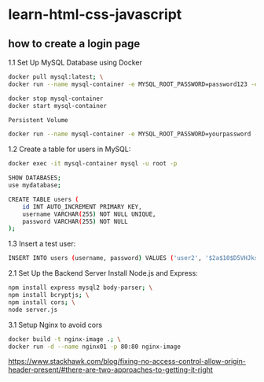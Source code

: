 # learn-html-css-javascript
## how to create a login page
1.1 Set Up MySQL Database using Docker
```bash
docker pull mysql:latest; \
docker run --name mysql-container -e MYSQL_ROOT_PASSWORD=password123 -e MYSQL_DATABASE=mydatabase -p 3306:3306 -d mysql:latest
```
```bash
docker stop mysql-container
docker start mysql-container

Persistent Volume

docker run --name mysql-container -e MYSQL_ROOT_PASSWORD=yourpassword -e MYSQL_DATABASE=mydatabase -p 3306:3306 -v mysql-data:/var/lib/mysql -d mysql:latest
```
1.2 Create a table for users in MySQL:
```bash
docker exec -it mysql-container mysql -u root -p

SHOW DATABASES;
use mydatabase;

CREATE TABLE users (
    id INT AUTO_INCREMENT PRIMARY KEY,
    username VARCHAR(255) NOT NULL UNIQUE,
    password VARCHAR(255) NOT NULL
);
```
1.3 Insert a test user:
```bash
INSERT INTO users (username, password) VALUES ('user2', '$2a$10$D5VHJksIQ7lo1q9Au3bQmevE8OW5sI3562r0SFVGyEm5nqi9vnlGi');
```
2.1 Set Up the Backend Server
Install Node.js and Express:
```bash
npm install express mysql2 body-parser; \
npm install bcryptjs; \
npm install cors; \
node server.js
```
3.1 Setup Nginx to avoid cors
```bash
docker build -t nginx-image .; \
docker run -d --name nginx01 -p 80:80 nginx-image
```
https://www.stackhawk.com/blog/fixing-no-access-control-allow-origin-header-present/#there-are-two-approaches-to-getting-it-right
